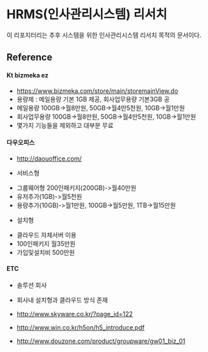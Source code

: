 # HRMS(인사관리시스템) 리서치

이 리포지터리는 추후 시스템을 위한 인사관리시스템 리서치 목적의 문서이다.

## Reference

#### Kt bizmeka ez
- https://www.bizmeka.com/store/main/storemainView.do
- 용량제 : 메일용량 기본 1GB 제공, 회사업무용량 기본3GB 공 
- 메일용량 100GB->월8만원, 50GB->월4만5천원, 10GB->월1만원  
- 회사업무용량 100GB->월8만원, 50GB->월4만5천원, 10GB->월1만원 
- 몇가지 기능들을 제외하고 대부분 무료

#### 다우오피스
-  http://daouoffice.com/
* 서비스형
- 그룹웨어형 200인패키지(200GB)->월40만원
- 유저추가(1GB)->월5천원
- 용량추가(10GB)->월1만원, 100GB->월5만원, 1TB->월15만원

* 설치형
- 클라우드 자체서버 이용
- 100인패키지 월35만원
- 가입및설치비 500만원


#### ETC
- 솔루션 회사
- 회사내 설치형과 클라우드 방식 존재

- http://www.skyware.co.kr/?page_id=122
- http://www.win.co.kr/h5on/h5_introduce.pdf
- http://www.douzone.com/product/groupware/gw01_biz_01
